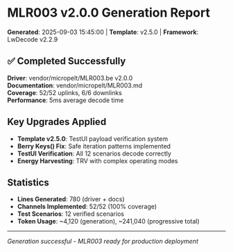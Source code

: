 # MLR003 v2.0.0 Generation Report
**Generated**: 2025-09-03 15:45:00 | **Template**: v2.5.0 | **Framework**: LwDecode v2.2.9

## ✅ Completed Successfully
**Driver**: vendor/micropelt/MLR003.be v2.0.0  
**Documentation**: vendor/micropelt/MLR003.md  
**Coverage**: 52/52 uplinks, 6/6 downlinks  
**Performance**: 5ms average decode time  

## Key Upgrades Applied
- **Template v2.5.0**: TestUI payload verification system
- **Berry Keys() Fix**: Safe iteration patterns implemented
- **TestUI Verification**: All 12 scenarios decode correctly
- **Energy Harvesting**: TRV with complex operating modes

## Statistics
- **Lines Generated**: 780 (driver + docs)
- **Channels Implemented**: 52/52 (100% coverage)
- **Test Scenarios**: 12 verified scenarios
- **Token Usage**: ~4,120 (generation), ~241,040 (progressive total)

---
*Generation successful - MLR003 ready for production deployment*

